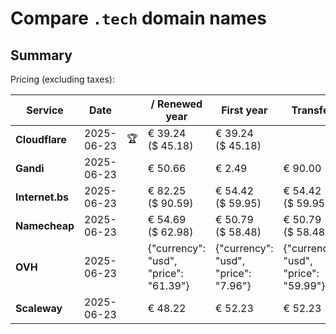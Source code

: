 # Compare `.tech` domain names

## Summary

Pricing (excluding taxes):

| Service | Date |  | / Renewed year | First year | Transfer | Restoration |
|--|--|--|--|--|--|--|
| **Cloudflare** | 2025-06-23 | 🏆 | € 39.24<br>($ 45.18) | € 39.24<br>($ 45.18) |  |  |
| **Gandi** | 2025-06-23 |  | € 50.66 | € 2.49 | € 90.00 | € 130.66 |
| **Internet.bs** | 2025-06-23 |  | € 82.25<br>($ 90.59) | € 54.42<br>($ 59.95) | € 54.42<br>($ 59.95) | € 191.19<br>($ 210.59) |
| **Namecheap** | 2025-06-23 |  | € 54.69<br>($ 62.98) | € 50.79<br>($ 58.48) | € 50.79<br>($ 58.48) |  |
| **OVH** | 2025-06-23 |  | {"currency": "usd", "price": "61.39"} | {"currency": "usd", "price": "7.96"} | {"currency": "usd", "price": "59.99"} |  |
| **Scaleway** | 2025-06-23 |  | € 48.22 | € 52.23 | € 52.23 | € 87.26 |
